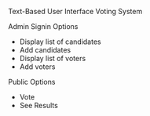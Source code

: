 Text-Based User Interface Voting System

Admin Signin Options
  - Display list of candidates
  - Add candidates
  - Display list of voters
  - Add voters
  
  
  
Public Options
  - Vote
  - See Results
